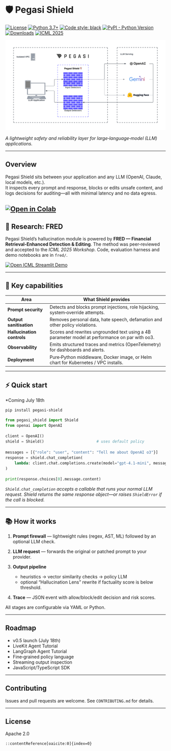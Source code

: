 # 🛡️ Pegasi Shield 
[![License](https://img.shields.io/badge/License-Apache_2.0-blue.svg)](https://opensource.org/licenses/Apache-2.0)
[![Python 3.7+](https://img.shields.io/badge/python-3.7+-blue.svg)](https://www.python.org/downloads/release/python-370/)
[![Code style: black](https://img.shields.io/badge/code%20style-black-000000.svg)](https://github.com/psf/black)
[![PyPI - Python Version](https://img.shields.io/pypi/v/llm-guard)](https://pypi.org/project/guardrail-ml)
[![Downloads](https://static.pepy.tech/badge/guardrail-ml)](https://pepy.tech/project/guardrail-ml)
[![ICML 2025](https://img.shields.io/badge/ICML-2025-blue)](https://icml.cc/)

![plot](./static/images/pegasi_shield.png)

*A lightweight safety and reliability layer for large‑language‑model (LLM) applications.*

---

## Overview

Pegasi Shield sits between your application and any LLM (OpenAI, Claude, local models, etc.).  
It inspects every prompt and response, blocks or edits unsafe content, and logs decisions for auditing—all with minimal latency and no data egress.

<a href="https://colab.research.google.com/drive/17Dq4ClbxI-AIjpQM2MxiLeoLnmfxTqrR?usp=sharing"
   target="_blank" rel="noopener noreferrer">
  <img src="https://colab.research.google.com/assets/colab-badge.svg"
       alt="Open in Colab"/>
</a>
---

## 🔬 Research: FRED

Pegasi Shield’s hallucination module is powered by **FRED — Financial Retrieval‑Enhanced Detection & Editing**.
The method was peer‑reviewed and accepted to the *ICML 2025 Workshop*.
Code, evaluation harness and demo notebooks are in `fred/`.

<a href="https://researcher3407-hallucinationdetectionediting-demoapp-xrecvm.streamlit.app/"
   target="_blank" rel="noopener noreferrer">
  <img src="https://img.shields.io/badge/Live%20Demo-Streamlit‑App-FF4B4B?logo=streamlit&logoColor=white"
       alt="Open ICML Streamlit Demo"/>
</a>

---

## 🔧 Key capabilities

| Area | What Shield provides |
|------|----------------------|
| **Prompt security** | Detects and blocks prompt injections, role hijacking, system‑override attempts. |
| **Output sanitisation** | Removes personal data, hate speech, defamation and other policy violations. |
| **Hallucination controls** | Scores and rewrites ungrounded text using a 4B parameter model at performance on par with oo3. |
| **Observability** | Emits structured traces and metrics (OpenTelemetry) for dashboards and alerts. |
| **Deployment** | Pure‑Python middleware, Docker image, or Helm chart for Kubernetes / VPC installs. |

---

## ⚡ Quick start

*Coming July 18th

```bash
pip install pegasi-shield
````

```python
from pegasi_shield import Shield
from openai import OpenAI

client = OpenAI()
shield = Shield()                       # uses default policy

messages = [{"role": "user", "content": "Tell me about OpenAI o3"}]
response = shield.chat_completion(
    lambda: client.chat.completions.create(model="gpt-4.1-mini", messages=messages)
)

print(response.choices[0].message.content)
```

*`Shield.chat_completion` accepts a callable that runs your normal LLM request.
Shield returns the same response object—or raises `ShieldError` if the call is blocked.*

---

## 📚 How it works

1. **Prompt firewall** — lightweight rules (regex, AST, ML) followed by an optional LLM check.
2. **LLM request** — forwards the original or patched prompt to your provider.
3. **Output pipeline**

   * heuristics → vector similarity checks → policy LLM
   * optional “Hallucination Lens” rewrite if factuality score is below threshold.
4. **Trace** — JSON event with allow/block/edit decision and risk scores.

All stages are configurable via YAML or Python.

---

## Roadmap

* v0.5 launch (July 18th)
* LiveKit Agent Tutorial
* LangGraph Agent Tutorial
* Fine‑grained policy language 
* Streaming output inspection
* JavaScript/TypeScript SDK

---

## Contributing

Issues and pull requests are welcome. See `CONTRIBUTING.md` for details.

---

## License

Apache 2.0

```
::contentReference[oaicite:0]{index=0}
```
